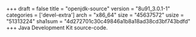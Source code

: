 +++
draft = false
title = "openjdk-source"
version = "8u91_3.0.1-1"
categories = ['devel-extra']
arch = "x86_64"
size = "45637572"
usize = "51313224"
sha1sum = "4d272701c30c49846a1b8a18ad38cd3bf743bdfd"
+++
Java Development Kit source-code.